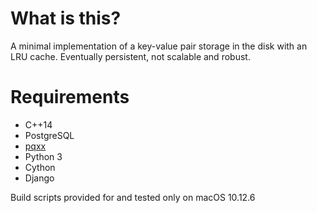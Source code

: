 # What is this?
A minimal implementation of a key-value pair storage in the disk with an LRU cache. Eventually persistent, not scalable and robust.

# Requirements
- C++14
- PostgreSQL
- [pqxx](http://pqxx.org/development/libpqxx/)
- Python 3
- Cython
- Django

Build scripts provided for and tested only on macOS 10.12.6